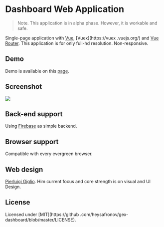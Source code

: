 # Dashboard Web Application
>Note. This application is in alpha phase. However, it is workable and safe.

Single-page application with [Vue](https://vuejs.org/), [Vuex](https://vuex
.vuejs.org/) and [Vue Router](https://router.vuejs.org/). This application is
 for only full-hd resolution. Non-responsive.

## Demo
Demo is available on this [page](https://heysafronov.github.io/gex-dashboard/dist/#/).

## Screenshot
<img src="https://raw.githubusercontent.com/heysafronov/fogga-kanban/master/src/assets/img/fogga-kanban.png?token=Af7pByf3cC7Vasjfva4eILl-erDQT-BCks5bZUx0wA%3D%3D">

## Back-end support
Using [Firebase](https://firebase.google.com/) as simple backend.

## Browser support
Compatible with every evergreen browser.

## Web design
[Pierluigi Giglio](https://www.pierluigigiglio.com/). Him current focus and 
core strength is on visual and UI Design.

## License
Licensed under [MIT](https://github
.com/heysafronov/gex-dashboard/blob/master/LICENSE).